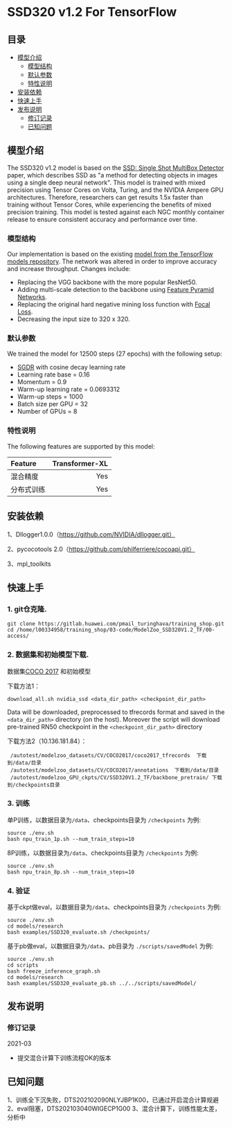 # SSD320 v1.2 For TensorFlow

## 目录
* [模型介绍](#模型介绍)
  * [模型结构](#模型结构)
  * [默认参数](#默认参数)
  * [特性说明](#特性说明)
* [安装依赖](#安装依赖)
* [快速上手](#快速上手)
* [发布说明](#发布说明)
  * [修订记录](#修订记录)
  * [已知问题](#已知问题)

## 模型介绍

The SSD320 v1.2 model is based on the [SSD: Single Shot MultiBox Detector](https://arxiv.org/abs/1512.02325) paper, which describes SSD as "a method for detecting objects in images using a single deep neural network".
This model is trained with mixed precision using Tensor Cores on Volta, Turing, and the NVIDIA Ampere GPU architectures. Therefore, researchers can get results 1.5x faster than training without Tensor Cores, while experiencing the benefits of mixed precision training. This model is tested against each NGC monthly container release to ensure consistent accuracy and performance over time.
### 模型结构

Our implementation is based on the existing [model from the TensorFlow models repository](https://github.com/tensorflow/models/blob/master/research/object_detection/samples/configs/ssd_resnet50_v1_fpn_shared_box_predictor_640x640_coco14_sync.config).
The network was altered in order to improve accuracy and increase throughput. Changes include:
- Replacing the VGG backbone with the more popular ResNet50.
- Adding multi-scale detection to the backbone using [Feature Pyramid Networks](https://arxiv.org/pdf/1612.03144.pdf).
- Replacing the original hard negative mining loss function with [Focal Loss](https://arxiv.org/pdf/1708.02002.pdf).
- Decreasing the input size to 320 x 320.


### 默认参数
We trained the model for 12500 steps (27 epochs) with the following setup:
- [SGDR](https://arxiv.org/pdf/1608.03983.pdf) with cosine decay learning rate
- Learning rate base = 0.16 
- Momentum = 0.9
- Warm-up learning rate = 0.0693312
- Warm-up steps = 1000
- Batch size per GPU = 32
- Number of GPUs = 8

### 特性说明

The following features are supported by this model:

| **Feature** | **Transformer-XL** |
|:------------|-------------------:|
|混合精度 | Yes |
|分布式训练 | Yes |

## 安装依赖

1、Dllogger1.0.0（https://github.com/NVIDIA/dllogger.git）

2、pycocotools 2.0（https://github.com/philferriere/cocoapi.git）

3、mpl_toolkits

## 快速上手

### 1. git仓克隆.
```
git clone https://gitlab.huawei.com/pmail_turinghava/training_shop.git
cd /home/l00334958/training_shop/03-code/ModelZoo_SSD320V1.2_TF/00-access/
```

### 2. 数据集和初始模型下载. 

数据集[COCO 2017](http://cocodataset.org/#download) 和初始模型

下载方法1：
```
download_all.sh nvidia_ssd <data_dir_path> <checkpoint_dir_path>
```

Data will be downloaded, preprocessed to tfrecords format and saved in the `<data_dir_path>` directory (on the host).
Moreover the script will download pre-trained RN50 checkpoint in the `<checkpoint_dir_path>` directory

下载方法2（10.136.181.84）：
```
 /autotest/modelzoo_datasets/CV/COCO2017/coco2017_tfrecords  下载到/data/目录
 /autotest/modelzoo_datasets/CV/COCO2017/annotations  下载到/data/目录
 /autotest/modelzoo_GPU_ckpts/CV/SSD320V1.2_TF/backbone_pretrain/ 下载到/checkpoints目录
 ```

### 3. 训练

单P训练，以数据目录为`/data`、checkpoints目录为 `/checkpoints` 为例:

```
source ./env.sh
bash npu_train_1p.sh --num_train_steps=10
```

8P训练，以数据目录为`/data`、checkpoints目录为 `/checkpoints` 为例:

```
source ./env.sh
bash npu_train_8p.sh --num_train_steps=10
```


### 4. 验证

基于ckpt做eval，以数据目录为`/data`、checkpoints目录为 `/checkpoints` 为例:

```
source ./env.sh
cd models/research
bash examples/SSD320_evaluate.sh /checkpoints/
```

基于pb做eval，以数据目录为`/data`、pb目录为 `./scripts/savedModel` 为例:

```
source ./env.sh
cd scripts
bash freeze_inference_graph.sh
cd models/research
bash examples/SSD320_evaluate_pb.sh ../../scripts/savedModel/
```

## 发布说明

### 修订记录

2021-03
 * 提交混合计算下训练流程OK的版本


## 已知问题
1、训练全下沉失败，DTS202102090NLYJBP1K00，已通过开启混合计算规避
2、eval阻塞，DTS202103040WIGECP1G00
3、混合计算下，训练性能太差，分析中

